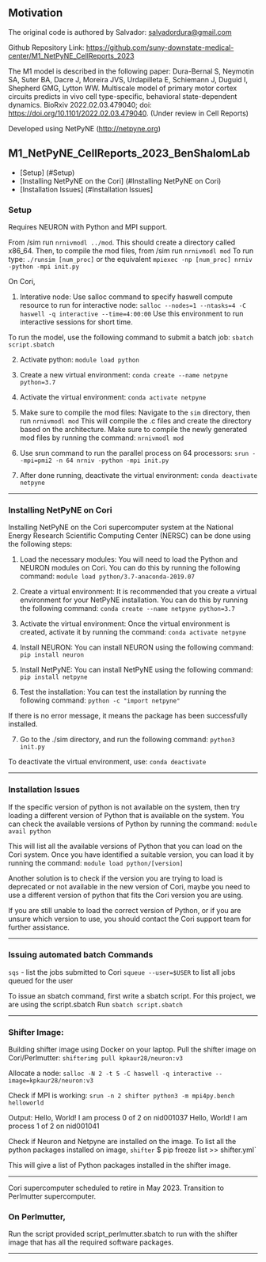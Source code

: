 ## Motivation

The original code is authored by Salvador: salvadordura@gmail.com

Github Repository Link: https://github.com/suny-downstate-medical-center/M1_NetPyNE_CellReports_2023

The M1 model is described in the following paper:
Dura-Bernal S, Neymotin SA, Suter BA, Dacre J, Moreira JVS, Urdapilleta E, Schiemann J, Duguid I, Shepherd GMG, Lytton WW. Multiscale model of primary motor cortex circuits predicts in vivo cell type-specific, behavioral state-dependent dynamics. BioRxiv 2022.02.03.479040; doi: https://doi.org/10.1101/2022.02.03.479040. (Under review in Cell Reports)

Developed using NetPyNE (http://netpyne.org)

## M1_NetPyNE_CellReports_2023_BenShalomLab

- [Setup] (#Setup)
- [Installing NetPyNE on the Cori] (#Installing NetPyNE on Cori)
- [Installation Issues] (#Installation Issues]

### Setup 

Requires NEURON with Python and MPI support.

From /sim run `nrnivmodl ../mod`. This should create a directory called x86_64.
Then, to compile the mod files, from /sim run `nrnivmodl mod`
To run type: `./runsim [num_proc]` or the equivalent `mpiexec -np [num_proc] nrniv -python -mpi init.py`

On Cori, 

1. Interative node: Use salloc command to specify haswell compute resource to run for interactive node: 
`salloc --nodes=1 --ntasks=4 -C haswell -q interactive --time=4:00:00`
Use this environment to run interactive sessions for short time.

To run the model, use the following command to submit a batch job: 
`sbatch script.sbatch`

2. Activate python: 
`module load python`

3. Create a new virtual environment: 
`conda create --name netpyne python=3.7`

4. Activate the virtual environment:
`conda activate netpyne`

5. Make sure to compile the mod files:
Navigate to the `sim` directory, then run
`nrnivmodl mod` 
This will compile the .c files and create the directory based on the architecture.
Make sure to compile the newly generated mod files by running the command:
`nrnivmodl mod`

5. Use srun command to run the parallel process on 64 processors:
`srun --mpi=pmi2 -n 64 nrniv -python -mpi init.py`

6. After done running, deactivate the virtual environment: 
`conda deactivate netpyne`

-----------------------------------------

### Installing NetPyNE on Cori

Installing NetPyNE on the Cori supercomputer system at the National Energy Research Scientific Computing Center (NERSC) can be done using the following steps:

1. Load the necessary modules: You will need to load the Python and NEURON modules on Cori. You can do this by running the following command:
`module load python/3.7-anaconda-2019.07`

2. Create a virtual environment: It is recommended that you create a virtual environment for your NetPyNE installation. You can do this by running the following command:
`conda create --name netpyne python=3.7`

3. Activate the virtual environment: Once the virtual environment is created, activate it by running the command:
`conda activate netpyne`

4. Install NEURON: You can install NEURON using the following command:
`pip install neuron`

5. Install NetPyNE: You can install NetPyNE using the following command:
`pip install netpyne`

6. Test the installation: You can test the installation by running the following command:
`python -c "import netpyne"`

If there is no error message, it means the package has been successfully installed. 

7. Go to the ./sim directory, and run the following command: 
`python3 init.py`

To deactivate the virtual environment, use:
`conda deactivate`

-----------------------------------------

### Installation Issues

If the specific version of python is not available on the system, then try loading a different version of Python that is available on the system. You can check the available versions of Python by running the command:
`module avail python`

This will list all the available versions of Python that you can load on the Cori system. Once you have identified a suitable version, you can load it by running the command:
`module load python/[version]`

Another solution is to check if the version you are trying to load is deprecated or not available in the new version of Cori, maybe you need to use a different version of python that fits the Cori version you are using.

If you are still unable to load the correct version of Python, or if you are unsure which version to use, you should contact the Cori support team for further assistance.

-----------------------------------------

### Issuing automated batch Commands

`sqs` - list the jobs submitted to Cori
 `squeue --user=$USER` to list all jobs queued for the user
 
 To issue an sbatch command, first write a sbatch script. For this project, we are using the script.sbatch
 Run `sbatch script.sbatch`

-----------------------------------------

### Shifter Image: 

Building shifter image using Docker on your laptop.
Pull the shifter image on Cori/Perlmutter: 
`shifterimg pull kpkaur28/neuron:v3`

Allocate a node: 
`salloc -N 2 -t 5 -C haswell -q interactive --image=kpkaur28/neuron:v3`

Check if MPI is working:
`srun -n 2 shifter python3 -m mpi4py.bench helloworld`

Output:
Hello, World! I am process 0 of 2 on nid001037
Hello, World! I am process 1 of 2 on nid001041

Check if Neuron and Netpyne are installed on the image. To list all the python packages installed on image, 
`shifter`
$ pip freeze list >> shifter.yml`

This will give a list of Python packages installed in the shifter image.

-----------------------------------------
Cori supercomputer scheduled to retire in May 2023. Transition to Perlmutter supercomputer.

### On Perlmutter, 
Run the script provided script_perlmutter.sbatch to run with the shifter image that has all the required software packages.

-----------------------------------------


